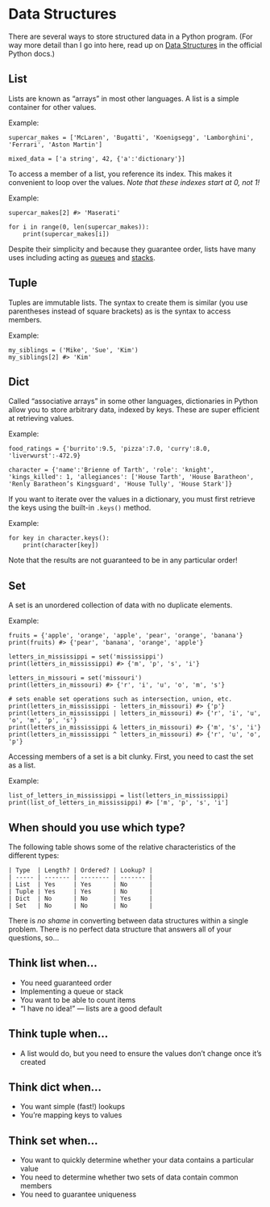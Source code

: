 # Data Structures

There are several ways to store structured data in a Python program. (For way more detail than I go into here, read up on [Data Structures](https://docs.python.org/3/tutorial/datastructures.html) in the official Python docs.)

## List

Lists are known as “arrays” in most other languages. A list is a simple container for other values.

Example:

    supercar_makes = ['McLaren', 'Bugatti', 'Koenigsegg', 'Lamborghini', 'Ferrari', 'Aston Martin']
    
    mixed_data = ['a string', 42, {'a':'dictionary'}]

To access a member of a list, you reference its index. This makes it convenient to loop over the values. _Note that these indexes start at 0, not 1!_

Example:

    supercar_makes[2] #> 'Maserati'
    
    for i in range(0, len(supercar_makes)):
        print(supercar_makes[i])

Despite their simplicity and because they guarantee order, lists have many uses including acting as [queues](https://en.wikipedia.org/wiki/Queue_(abstract_data_type)) and [stacks](https://en.wikipedia.org/wiki/Stack_(abstract_data_type)).

## Tuple

Tuples are immutable lists. The syntax to create them is similar (you use parentheses instead of square brackets) as is the syntax to access members.

Example:

    my_siblings = ('Mike', 'Sue', 'Kim')
    my_siblings[2] #> 'Kim'

## Dict

Called “associative arrays” in some other languages, dictionaries in Python allow you to store arbitrary data, indexed by keys. These are super efficient at retrieving values.

Example:

    food_ratings = {'burrito':9.5, 'pizza':7.0, 'curry':8.0, 'liverwurst':-472.9}
    
    character = {'name':'Brienne of Tarth', 'role': 'knight', 'kings_killed': 1, 'allegiances': ['House Tarth', 'House Baratheon', 'Renly Baratheon’s Kingsguard', 'House Tully', 'House Stark']}

If you want to iterate over the values in a dictionary, you must first retrieve the keys using the built-in `.keys()` method.

Example:

    for key in character.keys():
        print(character[key])

Note that the results are not guaranteed to be in any particular order!

## Set

A set is an unordered collection of data with no duplicate elements.

Example:

    fruits = {'apple', 'orange', 'apple', 'pear', 'orange', 'banana'}
    print(fruits) #> {'pear', 'banana', 'orange', 'apple'}
    
    letters_in_mississippi = set('mississippi')
    print(letters_in_mississippi) #> {'m', 'p', 's', 'i'}
    
    letters_in_missouri = set('missouri')
    print(letters_in_missouri) #> {'r', 'i', 'u', 'o', 'm', 's'}
    
    # sets enable set operations such as intersection, union, etc.
    print(letters_in_mississippi - letters_in_missouri) #> {'p'}
    print(letters_in_mississippi | letters_in_missouri) #> {'r', 'i', 'u', 'o', 'm', 'p', 's'}
    print(letters_in_mississippi & letters_in_missouri) #> {'m', 's', 'i'}
    print(letters_in_mississippi ^ letters_in_missouri) #> {'r', 'u', 'o', 'p'}

Accessing members of a set is a bit clunky. First, you need to cast the set as a list.

Example:

    list_of_letters_in_mississippi = list(letters_in_mississippi)
    print(list_of_letters_in_mississippi) #> ['m', 'p', 's', 'i']

## When should you use which type?

The following table shows some of the relative characteristics of the different types:

    | Type  | Length? | Ordered? | Lookup? |
    | ----- | ------- | -------- | ------- |
    | List  | Yes     | Yes      | No      |
    | Tuple | Yes     | Yes      | No      |
    | Dict  | No      | No       | Yes     |
    | Set   | No      | No       | No      |

There is _no shame_ in converting between data structures within a single problem.
There is no perfect data structure that answers all of your questions, so…

## Think list when…

* You need guaranteed order
* Implementing a queue or stack
* You want to be able to count items
* “I have no idea!” — lists are a good default

## Think tuple when…

* A list would do, but you need to ensure the values don’t change once it’s created

## Think dict when…

* You want simple (fast!) lookups
* You’re mapping keys to values

## Think set when…

* You want to quickly determine whether your data contains a particular value
* You need to determine whether two sets of data contain common members
* You need to guarantee uniqueness
